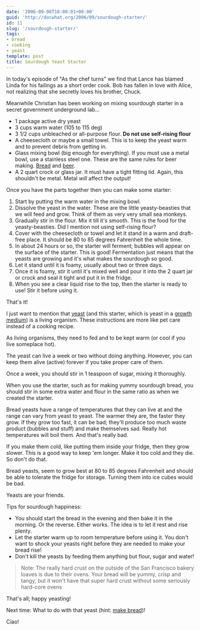 ```yaml
---
date: '2006-09-08T18:00:01+00:00'
guid: 'http://docwhat.org/2006/09/sourdough-starter/'
id: 11
slug: '/sourdough-starter/'
tags:
- bread
- cooking
- yeast
template: post
title: Sourdough Yeast Starter
---
```


In today's episode of "As the chef turns" we find that Lance has
blamed Linda for his failings as a short order cook. Bob has fallen
in love with Alice, not realizing that she secretly loves his
brother, Chuck.

Meanwhile Christian has been working on mixing sourdough starter in
a secret government underground lab...

-   1 package active dry yeast
-   3 cups warm water (105 to 115 deg)
-   3 1/2 cups unbleached or all-purpose flour. **Do not use
    self-rising flour**
-   A cheesecloth or maybe a small towel. This is to keep the yeast
    warm and to prevent debris from getting in.
-   Glass mixing bowl (big enough for everything). If you must use a
    metal bowl, use a stainless steel one. These are the same rules
    for beer making. [Bread](http://en.wikipedia.org/wiki/Bread) and
    [beer](http://en.wikipedia.org/wiki/Beer%20are%20similar).
-   A 2 quart crock or glass jar. It must have a tight fitting lid.
    Again, this shouldn't be metal. Metal *will* affect the output!

Once you have the parts together then you can make some starter:

1.  Start by putting the warm water in the mixing bowl.
2.  Dissolve the yeast in the water. These are the little
    yeasty-beasties that we will feed and grow. Think of them as
    very very small sea monkeys.
3.  Gradually stir in the flour. Mix it till it's smooth. This is
    the food for the yeasty-beasties. Did I mention not using
    self-rising flour?
4.  Cover with the cheesecloth or towel and let it stand in a warm
    and draft-free place. It should be 80 to 85 degrees Fahrenheit
    the whole time.
5.  In about 24 hours or so, the starter will ferment; bubbles will
    appear on the surface of the starter. This is good! Fermentation
    just means that the yeasts are growing and it's what makes the
    sourdough so good.
6.  Let it stand until it is foamy, usually about two or three days.
7.  Once it is foamy, stir it until it's mixed well and pour it into
    the 2 quart jar or crock and seal it tight and put it in the
    fridge.
8.  When you see a clear liquid rise to the top, then the starter is
    ready to use! Stir it before using it.

That's it!

I just want to mention that
[yeast](http://en.wikipedia.org/wiki/Yeast) (and this starter, which
is yeast in a [growth
medium](http://en.wikipedia.org/wiki/Growth_medium)) is a living
organism. These instructions are more like pet care instead of a
cooking recipe.

As living organisms, they need to fed and to be kept warm (or cool
if you live someplace hot).

The yeast can live a week or two without doing anything. However,
you can keep them alive (active) forever if you take proper care of
them.

Once a week, you should stir in 1 teaspoon of sugar, mixing it
thoroughly.

When you use the starter, such as for making yummy sourdough bread,
you should stir in some extra water and flour in the same ratio as
when we created the starter.

Bread yeasts have a range of temperatures that they can live at and
the range can vary from yeast to yeast. The warmer they are, the
faster they grow. If they grow too fast, it can be bad; they'll
produce too much waste product (bubbles and stuff) and make
themselves sad. Really hot temperatures will boil them. And that's
really bad.

If you make them cold, like putting them inside your fridge, then
they grow slower. This is a good way to keep 'em longer. Make it too
cold and they die. So don't do that.

Bread yeasts, seem to grow best at 80 to 85 degrees Fahrenheit and
should be able to tolerate the fridge for storage. Turning them into
ice cubes would be bad.

Yeasts are your friends.

Tips for sourdough happiness:

-   You should start the bread in the evening and then bake it in
    the morning. Or the reverse. Either works. The idea is to let it
    rest and rise plenty.
-   Let the starter warm up to room temperature before using it. You
    don't want to shock your yeasts right before they are needed to
    make your bread rise!
-   Don't kill the yeasts by feeding them anything but flour, sugar
    and water!

> Note: The really hard crust on the outside of the San Francisco
> bakery loaves is due to their ovens. Your bread will be yummy,
> crisp and tangy, but it won't have that super hard crust without
> some seriously hard-core ovens

That's all; happy yeasting!

Next time: What to do with that yeast (hint: [make
bread](http://docwhat.org/2006/09/sourdough-bread/))!

Ciao!
